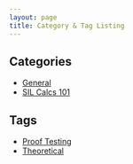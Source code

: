 ```yaml
---
layout: page
title: Category & Tag Listing
---
```


## Categories

* [General](/blog/general/)
* [SIL Calcs 101](/blog/sil-calcs-101/)

## Tags

* [Proof Testing](/tag-proof-testing/)
* [Theoretical](/tag-theoretical/)


